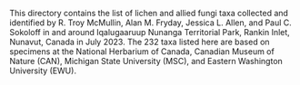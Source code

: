 This directory contains the list of lichen and allied fungi taxa collected and identified by R. Troy McMullin, Alan M. Fryday, Jessica L. Allen, and Paul C. Sokoloff in and around Iqalugaaruup Nunanga Territorial Park, Rankin Inlet, Nunavut​, Canada in July 2023.  The 232 taxa listed here are based on specimens at the National Herbarium of Canada, Canadian Museum of Nature (CAN), Michigan State University (MSC), and Eastern Washington University (EWU).

